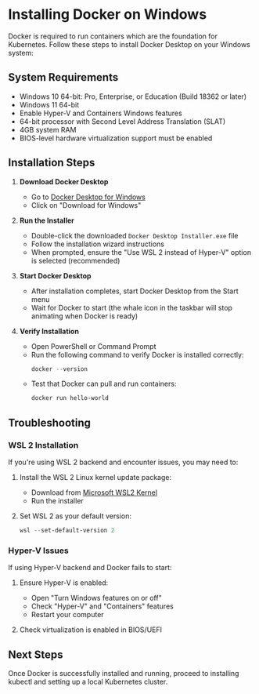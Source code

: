 # Installing Docker on Windows

Docker is required to run containers which are the foundation for Kubernetes. Follow these steps to install Docker Desktop on your Windows system:

## System Requirements

- Windows 10 64-bit: Pro, Enterprise, or Education (Build 18362 or later)
- Windows 11 64-bit
- Enable Hyper-V and Containers Windows features
- 64-bit processor with Second Level Address Translation (SLAT)
- 4GB system RAM
- BIOS-level hardware virtualization support must be enabled

## Installation Steps

1. **Download Docker Desktop**
   - Go to [Docker Desktop for Windows](https://www.docker.com/products/docker-desktop)
   - Click on "Download for Windows"

2. **Run the Installer**
   - Double-click the downloaded `Docker Desktop Installer.exe` file
   - Follow the installation wizard instructions
   - When prompted, ensure the "Use WSL 2 instead of Hyper-V" option is selected (recommended)

3. **Start Docker Desktop**
   - After installation completes, start Docker Desktop from the Start menu
   - Wait for Docker to start (the whale icon in the taskbar will stop animating when Docker is ready)

4. **Verify Installation**
   - Open PowerShell or Command Prompt
   - Run the following command to verify Docker is installed correctly:
     ```powershell
     docker --version
     ```
   - Test that Docker can pull and run containers:
     ```powershell
     docker run hello-world
     ```

## Troubleshooting

### WSL 2 Installation

If you're using WSL 2 backend and encounter issues, you may need to:

1. Install the WSL 2 Linux kernel update package:
   - Download from [Microsoft WSL2 Kernel](https://docs.microsoft.com/en-us/windows/wsl/install-manual#step-4---download-the-linux-kernel-update-package)
   - Run the installer

2. Set WSL 2 as your default version:
   ```powershell
   wsl --set-default-version 2
   ```

### Hyper-V Issues

If using Hyper-V backend and Docker fails to start:

1. Ensure Hyper-V is enabled:
   - Open "Turn Windows features on or off"
   - Check "Hyper-V" and "Containers" features
   - Restart your computer

2. Check virtualization is enabled in BIOS/UEFI

## Next Steps

Once Docker is successfully installed and running, proceed to installing kubectl and setting up a local Kubernetes cluster.